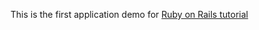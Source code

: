 This is the first application demo for [Ruby on Rails tutorial](http://guides.rubyonrails.org/getting_started.html)
